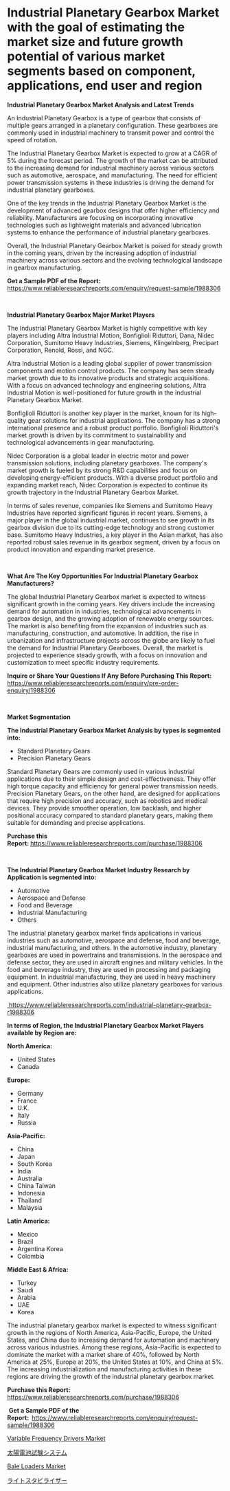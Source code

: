 <p><h1>Industrial Planetary Gearbox Market with the goal of estimating the market size and future growth potential of various market segments based on component, applications, end user and region</h1></p><p><strong>Industrial Planetary Gearbox Market Analysis and Latest Trends</strong></p>
<p><p>An Industrial Planetary Gearbox is a type of gearbox that consists of multiple gears arranged in a planetary configuration. These gearboxes are commonly used in industrial machinery to transmit power and control the speed of rotation.</p><p>The Industrial Planetary Gearbox Market is expected to grow at a CAGR of 5% during the forecast period. The growth of the market can be attributed to the increasing demand for industrial machinery across various sectors such as automotive, aerospace, and manufacturing. The need for efficient power transmission systems in these industries is driving the demand for industrial planetary gearboxes.</p><p>One of the key trends in the Industrial Planetary Gearbox Market is the development of advanced gearbox designs that offer higher efficiency and reliability. Manufacturers are focusing on incorporating innovative technologies such as lightweight materials and advanced lubrication systems to enhance the performance of industrial planetary gearboxes.</p><p>Overall, the Industrial Planetary Gearbox Market is poised for steady growth in the coming years, driven by the increasing adoption of industrial machinery across various sectors and the evolving technological landscape in gearbox manufacturing.</p></p>
<p><strong>Get a Sample PDF of the Report:&nbsp;</strong> <a href="https://www.reliableresearchreports.com/enquiry/request-sample/1988306">https://www.reliableresearchreports.com/enquiry/request-sample/1988306</a></p>
<p>&nbsp;</p>
<p><strong>Industrial Planetary Gearbox Major Market Players</strong></p>
<p><p>The Industrial Planetary Gearbox Market is highly competitive with key players including Altra Industrial Motion, Bonfiglioli Riduttori, Dana, Nidec Corporation, Sumitomo Heavy Industries, Siemens, Klingelnberg, Precipart Corporation, Renold, Rossi, and NGC. </p><p>Altra Industrial Motion is a leading global supplier of power transmission components and motion control products. The company has seen steady market growth due to its innovative products and strategic acquisitions. With a focus on advanced technology and engineering solutions, Altra Industrial Motion is well-positioned for future growth in the Industrial Planetary Gearbox Market.</p><p>Bonfiglioli Riduttori is another key player in the market, known for its high-quality gear solutions for industrial applications. The company has a strong international presence and a robust product portfolio. Bonfiglioli Riduttori's market growth is driven by its commitment to sustainability and technological advancements in gear manufacturing.</p><p>Nidec Corporation is a global leader in electric motor and power transmission solutions, including planetary gearboxes. The company's market growth is fueled by its strong R&D capabilities and focus on developing energy-efficient products. With a diverse product portfolio and expanding market reach, Nidec Corporation is expected to continue its growth trajectory in the Industrial Planetary Gearbox Market.</p><p>In terms of sales revenue, companies like Siemens and Sumitomo Heavy Industries have reported significant figures in recent years. Siemens, a major player in the global industrial market, continues to see growth in its gearbox division due to its cutting-edge technology and strong customer base. Sumitomo Heavy Industries, a key player in the Asian market, has also reported robust sales revenue in its gearbox segment, driven by a focus on product innovation and expanding market presence.</p></p>
<p>&nbsp;</p>
<p><strong>What Are The Key Opportunities For Industrial Planetary Gearbox Manufacturers?</strong></p>
<p><p>The global Industrial Planetary Gearbox market is expected to witness significant growth in the coming years. Key drivers include the increasing demand for automation in industries, technological advancements in gearbox design, and the growing adoption of renewable energy sources. The market is also benefiting from the expansion of industries such as manufacturing, construction, and automotive. In addition, the rise in urbanization and infrastructure projects across the globe are likely to fuel the demand for Industrial Planetary Gearboxes. Overall, the market is projected to experience steady growth, with a focus on innovation and customization to meet specific industry requirements.</p></p>
<p><strong>Inquire or Share Your Questions If Any Before Purchasing This Report:</strong> <a href="https://www.reliableresearchreports.com/enquiry/pre-order-enquiry/1988306">https://www.reliableresearchreports.com/enquiry/pre-order-enquiry/1988306</a></p>
<p>&nbsp;</p>
<p><strong>Market Segmentation</strong></p>
<p><strong>The Industrial Planetary Gearbox Market Analysis by types is segmented into:</strong></p>
<p><ul><li>Standard Planetary Gears</li><li>Precision Planetary Gears</li></ul></p>
<p><p>Standard Planetary Gears are commonly used in various industrial applications due to their simple design and cost-effectiveness. They offer high torque capacity and efficiency for general power transmission needs. Precision Planetary Gears, on the other hand, are designed for applications that require high precision and accuracy, such as robotics and medical devices. They provide smoother operation, low backlash, and higher positional accuracy compared to standard planetary gears, making them suitable for demanding and precise applications.</p></p>
<p><strong>Purchase this Report:&nbsp;</strong><a href="https://www.reliableresearchreports.com/purchase/1988306">https://www.reliableresearchreports.com/purchase/1988306</a></p>
<p>&nbsp;</p>
<p><strong>The Industrial Planetary Gearbox Market Industry Research by Application is segmented into:</strong></p>
<p><ul><li>Automotive</li><li>Aerospace and Defense</li><li>Food and Beverage</li><li>Industrial Manufacturing</li><li>Others</li></ul></p>
<p><p>The industrial planetary gearbox market finds applications in various industries such as automotive, aerospace and defense, food and beverage, industrial manufacturing, and others. In the automotive industry, planetary gearboxes are used in powertrains and transmissions. In the aerospace and defense sector, they are used in aircraft engines and military vehicles. In the food and beverage industry, they are used in processing and packaging equipment. In industrial manufacturing, they are used in heavy machinery and equipment. Other industries also utilize planetary gearboxes for various applications.</p></p>
<p><a href="https://www.reliableresearchreports.com/industrial-planetary-gearbox-r1988306">&nbsp;https://www.reliableresearchreports.com/industrial-planetary-gearbox-r1988306</a></p>
<p><strong>In terms of Region, the Industrial Planetary Gearbox Market Players available by Region are:</strong></p>
<p>
    <p> <strong> North America: </strong>
        <ul>
            <li>United States</li>
            <li>Canada</li>
        </ul>
        </p> 
    <p> <strong> Europe: </strong>
        <ul>
            <li>Germany</li>
            <li>France</li>
            <li>U.K.</li>
            <li>Italy</li>
            <li>Russia</li>
        </ul>
        </p> 
    <p> <strong> Asia-Pacific: </strong>
        <ul>
            <li>China</li>
            <li>Japan</li>
            <li>South Korea</li>
            <li>India</li>
            <li>Australia</li>
            <li>China Taiwan</li>
            <li>Indonesia</li>
            <li>Thailand</li>
            <li>Malaysia</li>
        </ul>
        </p> 
    <p> <strong> Latin America: </strong>
        <ul>
            <li>Mexico</li>
            <li>Brazil</li>
            <li>Argentina Korea</li>
            <li>Colombia</li>
        </ul>
        </p> 
    <p> <strong> Middle East & Africa: </strong>
        <ul>
            <li>Turkey</li>
            <li>Saudi</li>
            <li>Arabia</li>
            <li>UAE</li>
            <li>Korea</li>
        </ul>
    </p>
    </p>
<p><p>The industrial planetary gearbox market is expected to witness significant growth in the regions of North America, Asia-Pacific, Europe, the United States, and China due to increasing demand for automation and machinery across various industries. Among these regions, Asia-Pacific is expected to dominate the market with a market share of 40%, followed by North America at 25%, Europe at 20%, the United States at 10%, and China at 5%. The increasing industrialization and manufacturing activities in these regions are driving the growth of the industrial planetary gearbox market.</p></p>
<p><strong>Purchase this Report: </strong><a href="https://www.reliableresearchreports.com/purchase/1988306">https://www.reliableresearchreports.com/purchase/1988306</a></p>
<p>&nbsp;<strong>Get a Sample PDF of the Report:&nbsp;&nbsp;</strong><a href="https://www.reliableresearchreports.com/enquiry/request-sample/1988306">https://www.reliableresearchreports.com/enquiry/request-sample/1988306</a></p>
<p><strong></strong></p>
<p><p><a href="https://github.com/almainyongb/Market-Research-Report-List-1/blob/main/variable-frequency-drivers-market.md">Variable Frequency Drivers Market</a></p><p><a href="https://github.com/NikitaBruen/Market-Research-Report-List-1/blob/main/8002144158164.md">太陽電池試験システム</a></p><p><a href="https://github.com/claudianurdin/Market-Research-Report-List-1/blob/main/bale-loaders-market.md">Bale Loaders Market</a></p><p><a href="https://medium.com/@hrhzhypq19/%E3%83%A9%E3%82%A4%E3%83%88%E3%82%B9%E3%82%BF%E3%83%93%E3%83%A9%E3%82%A4%E3%82%B6%E3%83%BC%E5%B8%82%E5%A0%B4%E3%81%AE%E5%B1%95%E6%9C%9B-%E5%AE%8C%E5%85%A8%E3%81%AA%E7%94%A3%E6%A5%AD%E5%88%86%E6%9E%90-2024%E5%B9%B4%E3%81%8B%E3%82%892031%E5%B9%B4-969d784afb25">ライトスタビライザー</a></p></p>